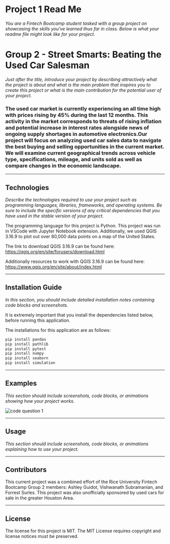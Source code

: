 # Project 1 Read Me

*You are a Fintech Bootcamp student tasked with a group project on showcasing the skills you've learned thus far in class. Below is what your readme file might look like for your project.*

# Group 2 - Street Smarts: Beating the Used Car Salesman

*Just after the title, introduce your project by describing attractively what the project is about and what is the main problem that inspires you to create this project or what is the main contribution for the potential user of your project.*

### The used car market is currently experiencing an all time high with prices rising by 45% during the last 12 months. This activity in the market corresponds to threats of rising inflation and potential increase in interest rates alongside news of ongoing supply shortages in automotive electronics.Our project will focus on analyzing used car sales data to navigate the best buying and selling opportunities in the current market. We will examine current geographical trends across vehicle type, specifications, mileage, and units sold as well as compare changes in the economic landscape.
---

## Technologies

*Describe the technologies required to use your project such as programming languages, libraries, frameworks, and operating systems. Be sure to include the specific versions of any critical dependencies that you have used in the stable version of your project.*

The programming language for this project is Python. This project was run in VSCode with Jupyter Notebook extension. Additionally, we used QGIS 3.16.9 to plot out over 80,000 data points on a map of the United States. 

The link to download QGIS 3.16.9 can be found here:
https://qgis.org/en/site/forusers/download.html

Additionally resources to work with QGIS 3.16.9 can be found here:
https://www.qgis.org/en/site/about/index.html

---

## Installation Guide

*In this section, you should include detailed installation notes containing code blocks and screenshots.*

It is extremely important that you install the dependencies listed below, before running this application.

The installations for this application are as follows:
```python
pip install pandas
pip install pathlib
pip install pytest
pip install numpy
pip install seaborn
pip install simulation
```

---

## Examples

*This section should include screenshots, code blocks, or animations showing how your project works.*

![]()![code question 1](https://user-images.githubusercontent.com/85652410/124389596-82645b00-dcad-11eb-9c78-fc85170e6911.png)



---

## Usage

*This section should include screenshots, code blocks, or animations explaining how to use your project.*

---

## Contributors

This current project was a combined effort of the Rice University Fintech Bootcamp Group 2 members: Ashley Guidot, Vishwanath Subramanian, and Forrest Surles. This project was also unofficially sponsored by used cars for sale in the greater Houston Area.

---

## License

The license for this project is MIT. The MIT License requires copyright and license notices must be preserved.
